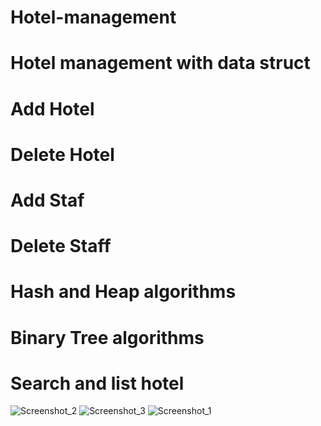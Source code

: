 # Hotel-management
# Hotel management with data struct
# Add Hotel
# Delete Hotel
# Add Staf
# Delete Staff
# Hash and Heap algorithms
# Binary Tree algorithms
# Search and list  hotel

![Screenshot_2](https://user-images.githubusercontent.com/51006791/58357489-b2609380-7e83-11e9-9408-c2fdb5b680ea.png)
![Screenshot_3](https://user-images.githubusercontent.com/51006791/58357491-b2609380-7e83-11e9-94f3-7cb8fdd02cbf.png)
![Screenshot_1](https://user-images.githubusercontent.com/51006791/58357492-b2f92a00-7e83-11e9-904a-c8d414f71f1a.png)

